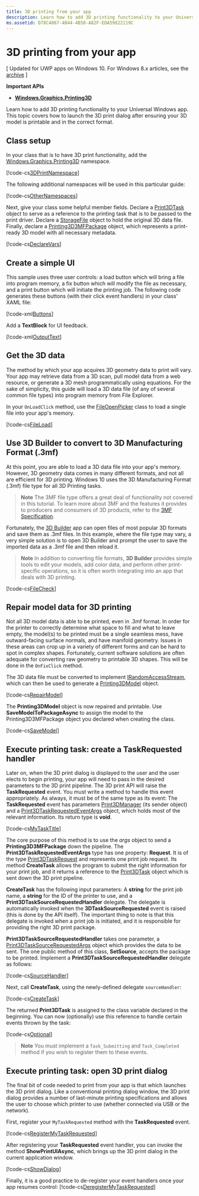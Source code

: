 ```yaml
---
title: 3D printing from your app
description: Learn how to add 3D printing functionality to your Universal Windows app. This topic covers how to launch the 3D print dialog after ensuring your 3D model is printable and in the correct format.
ms.assetid: D78C4867-4B44-4B58-A82F-EDA59822119C
---
```


# 3D printing from your app


\[ Updated for UWP apps on Windows 10. For Windows 8.x articles, see the [archive](http://go.microsoft.com/fwlink/p/?linkid=619132) \]


**Important APIs**

-   [**Windows.Graphics.Printing3D**](https://msdn.microsoft.com/library/windows/apps/dn998169)

Learn how to add 3D printing functionality to your Universal Windows app. This topic covers how to launch the 3D print dialog after ensuring your 3D model is printable and in the correct format.

## Class setup


In your class that is to have 3D print functionality, add the [Windows.Graphics.Printing3D](https://msdn.microsoft.com/library/windows/apps/dn998169) namespace.

[!code-cs[3DPrintNamespace](./code/3dprinthowto/cs/MainPage.xaml.cs#Snippet3DPrintNamespace)]

The following additional namespaces will be used in this particular guide:

[!code-cs[OtherNamespaces](./code/3dprinthowto/cs/MainPage.xaml.cs#SnippetOtherNamespaces)]

Next, give your class some helpful member fields. Declare a [Print3DTask](https://msdn.microsoft.com/library/windows/apps/dn998044) object to serve as a reference to the printing task that is to be passed to the print driver. Declare a [StorageFile](https://msdn.microsoft.com/library/windows/apps/br227171) object to hold the original 3D data file. Finally, declare a [Printing3D3MFPackage](https://msdn.microsoft.com/library/windows/apps/dn998063) object, which represents a print-ready 3D model with all necessary metadata.

[!code-cs[DeclareVars](./code/3dprinthowto/cs/MainPage.xaml.cs#SnippetDeclareVars)]

## Create a simple UI


This sample uses three user controls: a load button which will bring a file into program memory, a fix button which will modify the file as necessary, and a print button which will initiate the printing job. The following code generates these buttons (with their click event handlers) in your class' XAML file:

[!code-xml[Buttons](./code/3dprinthowto/cs/MainPage.xaml#SnippetButtons)]

Add a **TextBlock** for UI feedback.

[!code-xml[OutputText](./code/3dprinthowto/cs/MainPage.xaml#SnippetOutputText)]

## Get the 3D data


The method by which your app acquires 3D geometry data to print will vary. Your app may retrieve data from a 3D scan, pull model data from a web resource, or generate a 3D mesh programmatically using equations. For the sake of simplicity, this guide will load a 3D data file (of any of several common file types) into program memory from File Explorer.

In your `OnLoadClick` method, use the [FileOpenPicker](https://msdn.microsoft.com/library/windows/apps/br207847) class to load a single file into your app's memory.

[!code-cs[FileLoad](./code/3dprinthowto/cs/MainPage.xaml.cs#SnippetFileLoad)]

## Use 3D Builder to convert to 3D Manufacturing Format (.3mf)

At this point, you are able to load a 3D data file into your app's memory. However, 3D geometry data comes in many different formats, and not all are efficient for 3D printing. Windows 10 uses the 3D Manufacturing Format (.3mf) file type for all 3D Printing tasks.

> **Note**  The 3MF file type offers a great deal of functionality not covered in this tutorial. To learn more about 3MF and the features it provides to producers and consumers of 3D products, refer to the [3MF Specification](http://3mf.io/what-is-3mf/3mf-specification/).

Fortunately, the [3D Builder](https://www.microsoft.com/store/apps/3d-builder/9wzdncrfj3t6) app can open files of most popular 3D formats and save them as .3mf files. In this example, where the file type may vary, a very simple solution is to open 3D Builder and prompt the user to save the imported data as a .3mf file and then reload it.

> **Note**  In addition to converting file formats, **3D Builder** provides simple tools to edit your models, add color data, and perform other print-specific operations, so it is often worth integrating into an app that deals with 3D printing.

[!code-cs[FileCheck](./code/3dprinthowto/cs/MainPage.xaml.cs#SnippetFileCheck)]

## Repair model data for 3D printing

Not all 3D model data is able to be printed, even in .3mf format. In order for the printer to correctly determine what space to fill and what to leave empty, the model(s) to be printed must be a single seamless mess, have outward-facing surface normals, and have manifold geometry. Issues in these areas can crop up in a variety of different forms and can be hard to spot in complex shapes. Fortunately, current software solutions are often adequate for converting raw geometry to printable 3D shapes. This will be done in the `OnFixClick` method.

The 3D data file must be converted to implement [IRandomAccessStream](https://msdn.microsoft.com/library/windows/apps/br241731), which can then be used to generate a [Printing3DModel](https://msdn.microsoft.com/library/windows/apps/mt203679) object.

[!code-cs[RepairModel](./code/3dprinthowto/cs/MainPage.xaml.cs#SnippetRepairModel)]

The **Printing3DModel** object is now repaired and printable. Use **SaveModelToPackageAsync** to assign the model to the Printing3D3MFPackage object you declared when creating the class.

[!code-cs[SaveModel](./code/3dprinthowto/cs/MainPage.xaml.cs#SnippetSaveModel)]

## Execute printing task: create a TaskRequested handler


Later on, when the 3D print dialog is displayed to the user and the user elects to begin printing, your app will need to pass in the desired parameters to the 3D print pipeline. The 3D print API will raise the **TaskRequested** event. You must write a method to handle this event appropriately. As always, it must be of the same type as its event: The **TaskRequested** event has parameters [Print3DManager](https://msdn.microsoft.com/library/windows/apps/dn998029) (its sender object) and a [Print3DTaskRequestedEventArgs](https://msdn.microsoft.com/library/windows/apps/dn998051) object, which holds most of the relevant information. Its return type is **void**.

[!code-cs[MyTaskTitle](./code/3dprinthowto/cs/MainPage.xaml.cs#SnippetMyTaskTitle)]

The core purpose of this method is to use the *args* object to send a **Printing3D3MFPackage** down the pipeline. The **Print3DTaskRequestedEventArgs** type has one property: **Request**. It is of the type [Print3DTaskRequest](https://msdn.microsoft.com/library/windows/apps/dn998050) and represents one print job request. Its method **CreateTask** allows the program to submit the right information for your print job, and it returns a reference to the [Print3DTask](https://msdn.microsoft.com/library/windows/apps/dn998044) object which is sent down the 3D print pipeline.

**CreateTask** has the following input parameters: A **string** for the print job name, a **string** for the ID of the printer to use, and a **Print3DTaskSourceRequestedHandler** delegate. The delegate is automatically invoked when the **3DTaskSourceRequested** event is raised (this is done by the API itself). The important thing to note is that this delegate is invoked when a print job is initiated, and it is responsible for providing the right 3D print package.

**Print3DTaskSourceRequestedHandler** takes one parameter, a [Print3DTaskSourceRequestedArgs](https://msdn.microsoft.com/library/windows/apps/dn998056) object which provides the data to be sent. The one public method of this class, **SetSource**, accepts the package to be printed. Implement a **Print3DTaskSourceRequestedHandler** delegate as follows:

[!code-cs[SourceHandler](./code/3dprinthowto/cs/MainPage.xaml.cs#SnippetSourceHandler)]

Next, call **CreateTask**, using the newly-defined delegate `sourceHandler`:

[!code-cs[CreateTask](./code/3dprinthowto/cs/MainPage.xaml.cs#SnippetCreateTask)]

The returned **Print3DTask** is assigned to the class variable declared in the beginning. You can now (optionally) use this reference to handle certain events thrown by the task:

[!code-cs[Optional](./code/3dprinthowto/cs/MainPage.xaml.cs#SnippetOptional)]

> **Note**  You must implement a `Task_Submitting` and `Task_Completed` method if you wish to register them to these events.

## Execute printing task: open 3D print dialog


The final bit of code needed to print from your app is that which launches the 3D print dialog. Like a conventional printing dialog window, the 3D print dialog provides a number of last-minute printing specifications and allows the user to choose which printer to use (whether connected via USB or the network).

First, register your `MyTaskRequested` method with the **TaskRequested** event.

[!code-cs[RegisterMyTaskRequested](./code/3dprinthowto/cs/MainPage.xaml.cs#SnippetRegisterMyTaskRequested)]

After registering your **TaskRequested** event handler, you can invoke the method **ShowPrintUIAsync**, which brings up the 3D print dialog in the current application window.

[!code-cs[ShowDialog](./code/3dprinthowto/cs/MainPage.xaml.cs#SnippetShowDialog)]

Finally, it is a good practice to de-register your event handlers once your app resumes control: [!code-cs[DeregisterMyTaskRequested](./code/3dprinthowto/cs/MainPage.xaml.cs#SnippetDeregisterMyTaskRequested)]


 

 






<!--HONumber=Jun16_HO1-->


